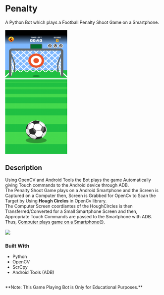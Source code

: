 # Penalty
 A Python Bot which plays a Football Penalty Shoot Game on a Smartphone. <br><br>
 <img src="https://github.com/rajtanwarGit/Penalty/blob/main/penalty_screen.png" width="200" height="400" />
 ## Description
 Using OpenCV and Android Tools the Bot plays the game Automatically giving Touch commands to the Android device through ADB. <br>
 The Penalty Shoot Game plays on a Android Smartphone and the Screen is Captured on a Computer then, Screen is Grabbed for OpenCv to Scan the Target by Using
 **Hough Circles** in OpenCv library. <br>
 The Computer Screen coordiantes of the HoughCircles is then Transferred/Converted for a Small Smartphone Screen and then,<br>
 Appropriate Touch Commands are passed to the Smartphone with ADB.<br>
 Thus, <ins>Computer plays game on a Smartphone😉</ins>. <br><br>
 <img src="https://github.com/rajtanwarGit/Penalty/blob/main/penalty_gifs_txt.gif" /> 
 ### Built With
 <ul>
    <li>Python</li>
    <li>OpenCV</li>
    <li>ScrCpy</li>
    <li>Android Tools (ADB)</li>
</ul><br>
**Note: This Game Playing Bot is Only for Educational Purposes.**
